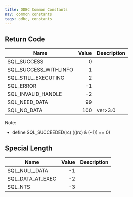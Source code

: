 ```yaml
---
title: ODBC Common Constants
nav: common constants
tags: odbc, constants
---
```


## Return Code

|Name|Value|Description|
|----|----:|----|
|SQL_SUCCESS|0||
|SQL_SUCCESS_WITH_INFO|1||
|SQL_STILL_EXECUTING|2||
|SQL_ERROR|-1||
|SQL_INVALID_HANDLE|-2||
|SQL_NEED_DATA|99||
|SQL_NO_DATA|100|ver>3.0|

Note:

* define SQL_SUCCEEDED(rc)           (((rc) & (~1)) == 0)

## Special Length
|Name|Value|Description|
|----|----:|----|
|SQL_NULL_DATA|-1||
|SQL_DATA_AT_EXEC|-2||
|SQL_NTS|-3||
